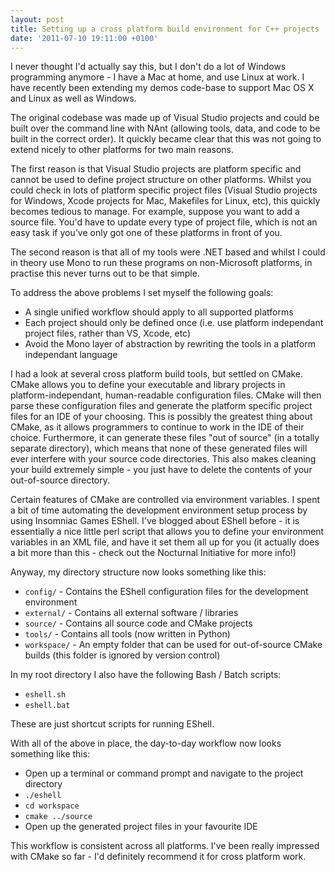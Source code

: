 ```yaml
---
layout: post
title: Setting up a cross platform build environment for C++ projects
date: '2011-07-10 19:11:00 +0100'
---
```


I never thought I'd actually say this, but I don't do a lot of Windows programming anymore - I have a Mac at home, and use Linux at work. I have recently been extending my demos code-base to support Mac OS X and Linux as well as Windows.

The original codebase was made up of Visual Studio projects and could be built over the command line with NAnt (allowing tools, data, and code to be built in the correct order). It quickly became clear that this was not going to extend nicely to other platforms for two main reasons.

The first reason is that Visual Studio projects are platform specific and cannot be used to define project structure on other platforms. Whilst you could check in lots of platform specific project files (Visual Studio projects for Windows, Xcode projects for Mac, Makefiles for Linux, etc), this quickly becomes tedious to manage. For example, suppose you want to add a source file. You'd have to update every type of project file, which is not an easy task if you've only got one of these platforms in front of you.

The second reason is that all of my tools were .NET based and whilst I could in theory use Mono to run these programs on non-Microsoft platforms, in practise this never turns out to be that simple.

To address the above problems I set myself the following goals:

* A single unified workflow should apply to all supported platforms
* Each project should only be defined once (i.e. use platform independant project files, rather than VS, Xcode, etc)
* Avoid the Mono layer of abstraction by rewriting the tools in a platform independant language

I had a look at several cross platform build tools, but settled on CMake. CMake allows you to define your executable and library projects in platform-independant, human-readable configuration files. CMake will then parse these configuration files and generate the platform specific project files for an IDE of your choosing. This is possibly the greatest thing about CMake, as it allows programmers to continue to work in the IDE of their choice. Furthermore, it can generate these files "out of source" (in a totally separate directory), which means that none of these generated files will ever interfere with your source code directories. This also makes cleaning your build extremely simple - you just have to delete the contents of your out-of-source directory.

Certain features of CMake are controlled via environment variables. I spent a bit of time automating the development environment setup process by using Insomniac Games EShell. I've blogged about EShell before - it is essentially a nice little perl script that allows you to define your environment variables in an XML file, and have it set them all up for you (it actually does a bit more than this - check out the Nocturnal Initiative for more info!)

Anyway, my directory structure now looks something like this:

* `config/` - Contains the EShell configuration files for the development environment
* `external/` - Contains all external software / libraries
* `source/` - Contains all source code and CMake projects
* `tools/` - Contains all tools (now written in Python)
* `workspace/` - An empty folder that can be used for out-of-source CMake builds (this folder is ignored by version control)

In my root directory I also have the following Bash / Batch scripts:

* `eshell.sh`
* `eshell.bat`

These are just shortcut scripts for running EShell.

With all of the above in place, the day-to-day workflow now looks something like this:

* Open up a terminal or command prompt and navigate to the project directory
* `./eshell`
* `cd workspace`
* `cmake ../source`
* Open up the generated project files in your favourite IDE

This workflow is consistent across all platforms. I've been really impressed with CMake so far - I'd definitely recommend it for cross platform work.
